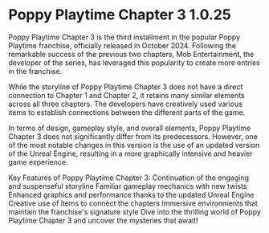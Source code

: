 # Poppy Playtime Chapter 3 1.0.25 

Poppy Playtime Chapter 3 is the third installment in the popular Poppy Playtime franchise, officially released in October 2024. Following the remarkable success of the previous two chapters, Mob Entertainment, the developer of the series, has leveraged this popularity to create more entries in the franchise.

While the storyline of Poppy Playtime Chapter 3 does not have a direct connection to Chapter 1 and Chapter 2, it retains many similar elements across all three chapters. The developers have creatively used various items to establish connections between the different parts of the game.

In terms of design, gameplay style, and overall elements, Poppy Playtime Chapter 3 does not significantly differ from its predecessors. However, one of the most notable changes in this version is the use of an updated version of the Unreal Engine, resulting in a more graphically intensive and heavier game experience.

Key Features of Poppy Playtime Chapter 3:
Continuation of the engaging and suspenseful storyline
Familiar gameplay mechanics with new twists
Enhanced graphics and performance thanks to the updated Unreal Engine
Creative use of items to connect the chapters
Immersive environments that maintain the franchise's signature style
Dive into the thrilling world of Poppy Playtime Chapter 3 and uncover the mysteries that await!